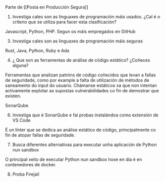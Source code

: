 Parte de [[Posta en Producción Segura]]

1. Investiga cales son as linguaxes de programación máis usados. ¿Cal é o criterio que se utiliza para facer esta clasificación?

Javascript, Python, PHP. Segun os máis empregados en GitHub

3. Investiga cales son as linguaxes de programación máis seguras

Rust, Java, Python, Ruby e Ada

4. ¿ Que son as ferramentas de análise de código estático? ¿Coñeces alguna?

Ferramentas que analizan patróns de código coñecidos que levan a fallas de seguridade, como por example a falta de utilización de métodos de saneamento do input do usuario. Chámanse estáticos xa que non intentan activamente explotar as supostas vulnerabilidades co fin de demostrar que existen.

SonarQube

6. Investiga que é SonarQube e fai probas instalándoa como extensión de VS Code

É un linter que se dedica ao análise estático de código, principalmente co fin de atopar fallas de seguridade.

7. Busca diferentes alternativas para executar unha aplicación de Python nun sandbox

O principal xeito de executar Python nun sandbox hoxe en día é en contenedores de docker.

8. Proba Firejail